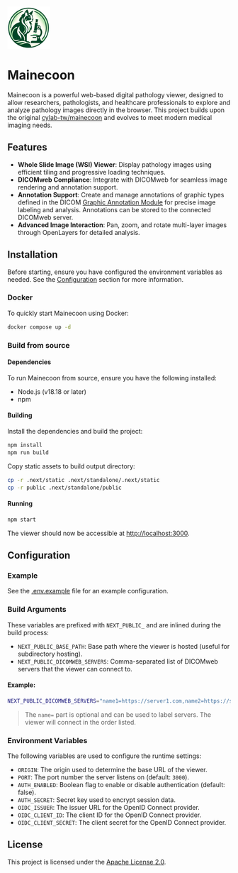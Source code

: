 <p align="left">
  <img src="./public/android-chrome-192x192.png" height="96" width="96" alt="" />
</p>

# Mainecoon

Mainecoon is a powerful web-based digital pathology viewer, designed to allow researchers, pathologists, and healthcare professionals to explore and analyze pathology images directly in the browser. This project builds upon the original [cylab-tw/mainecoon](https://github.com/cylab-tw/mainecoon) and evolves to meet modern medical imaging needs.

## Features

- **Whole Slide Image (WSI) Viewer**: Display pathology images using efficient tiling and progressive loading techniques.
- **DICOMweb Compliance**: Integrate with DICOMweb for seamless image rendering and annotation support.
- **Annotation Support**: Create and manage annotations of graphic types defined in the DICOM [Graphic Annotation Module](https://dicom.nema.org/medical/dicom/current/output/chtml/part03/sect_C.10.5.html) for precise image labeling and analysis. Annotations can be stored to the connected DICOMweb server.
- **Advanced Image Interaction**: Pan, zoom, and rotate multi-layer images through OpenLayers for detailed analysis.

## Installation

Before starting, ensure you have configured the environment variables as needed. See the [Configuration](#configuration) section for more information.

### Docker

To quickly start Mainecoon using Docker:

```bash
docker compose up -d
```

### Build from source

#### Dependencies

To run Mainecoon from source, ensure you have the following installed:

- Node.js (v18.18 or later)
- npm

#### Building

Install the dependencies and build the project:

```bash
npm install
npm run build
```

Copy static assets to build output directory:

```bash
cp -r .next/static .next/standalone/.next/static
cp -r public .next/standalone/public
```

#### Running

```bash
npm start
```

The viewer should now be accessible at [http://localhost:3000](http://localhost:3000).

## Configuration

### Example

See the [.env.example](./.env.example) file for an example configuration.

### Build Arguments

These variables are prefixed with `NEXT_PUBLIC_` and are inlined during the build process:

- `NEXT_PUBLIC_BASE_PATH`: Base path where the viewer is hosted (useful for subdirectory hosting).
- `NEXT_PUBLIC_DICOMWEB_SERVERS`: Comma-separated list of DICOMweb servers that the viewer can connect to.

#### Example:

```bash
NEXT_PUBLIC_DICOMWEB_SERVERS="name1=https://server1.com,name2=https://server2.com"
```

> The `name=` part is optional and can be used to label servers. The viewer will connect in the order listed.

### Environment Variables

The following variables are used to configure the runtime settings:

- `ORIGIN`: The origin used to determine the base URL of the viewer.
- `PORT`: The port number the server listens on (default: `3000`).
- `AUTH_ENABLED`: Boolean flag to enable or disable authentication (default: false).
- `AUTH_SECRET`: Secret key used to encrypt session data.
- `OIDC_ISSUER`: The issuer URL for the OpenID Connect provider.
- `OIDC_CLIENT_ID`: The client ID for the OpenID Connect provider.
- `OIDC_CLIENT_SECRET`: The client secret for the OpenID Connect provider.

## License

This project is licensed under the [Apache License 2.0](./LICENSE).
